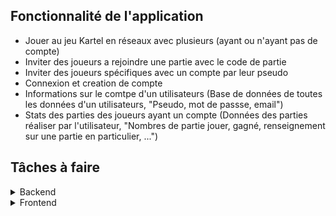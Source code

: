 ## Fonctionnalité de l'application 

- Jouer au jeu Kartel en réseaux avec plusieurs (ayant ou n'ayant pas de compte)
- Inviter des joueurs a rejoindre une partie avec le code de partie
- Inviter des joueurs spécifiques avec un compte par leur pseudo
- Connexion et creation de compte
- Informations sur le comtpe d'un utilisateurs (Base de données de toutes les données d'un utilisateurs, "Pseudo, mot de passse, email")
- Stats des parties des joueurs ayant un compte (Données des parties réaliser par l'utilisateur, "Nombres de partie jouer, gagné, renseignement sur une partie en particulier, ...")

## Tâches à faire

<details><summary>Backend</summary><p>

- [x] Implementation des bases de données.

</p></details>

<details><summary>Frontend</summary><p>

- [ ] ?

</p></details>
